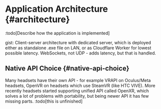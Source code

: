 # Application Architecture {#architecture}

:todo[Describe how the application is implemented]

gist: Client-server architecture with dedicated server, which is deployed either as standalone .exe file on LAN, or as Cloudflare Worker for lowest possible latency. WebSockets, not UDP - adds latency, but that is handled.

## Native API Choice {#native-api-choice}

Many headsets have their own API - for example VRAPI on Oculus/Meta headsets, OpenVR on headsets which use SteamVR (like HTC VIVE). More recently headsets started supporting unified API called OpenXR, which solves a lot of problems with portability, but being newer API it has few missing parts. :todo[this is unfinished]
